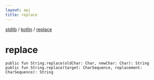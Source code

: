 ```yaml
---
layout: api
title: replace
---
```

[stdlib](../index.html) / [kotlin](index.html) / [replace](replace.html)

# replace

```
public fun String.replace(oldChar: Char, newChar: Char): String
public fun String.replace(target: CharSequence, replacement: CharSequence): String
```
